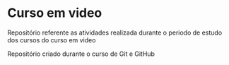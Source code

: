 # Curso em video
Repositório referente as atividades realizada durante o periodo de estudo dos cursos do curso em video

Repositório criado durante o curso de Git e GitHub
